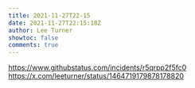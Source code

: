 ```yaml
---
title: 2021-11-27T22-15
date: 2021-11-27T22:15:18Z
author: Lee Turner
showtoc: false
comments: true
---
```


https://www.githubstatus.com/incidents/r5qrpp2f5fc0 https://x.com/leeturner/status/1464719179878178820

